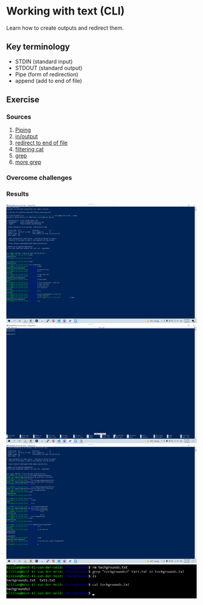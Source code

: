 # Working with text (CLI)
Learn how to create outputs and redirect them. 

## Key terminology
 - STDIN (standard input)
 - STDOUT (standard output)
 - Pipe (form of redirection)
 - append (add to end of file)

 


## Exercise
### Sources
1. [Piping](https://www.geeksforgeeks.org/piping-in-unix-or-linux/)
2. [in/output](https://www.educative.io/edpresso/how-to-do-input-output-redirection-in-linux)
3. [redirect to end of file](https://stackoverflow.com/questions/6207573/how-to-append-output-to-the-end-of-a-text-file)
4. [filtering cat](https://www.tecmint.com/linux-file-operations-commands/)
5. [grep](https://phoenixnap.com/kb/grep-command-linux-unix-examples)
6. [more grep](https://fedingo.com/how-to-save-grep-output-to-file-in-linux/)



### Overcome challenges



### Results
![alt text](https://github.com/TechGrounds-Cloud8/cloud8-Killian97/blob/main/00_includes/append.png)
![alt text](https://github.com/TechGrounds-Cloud8/cloud8-Killian97/blob/main/00_includes/append%20proof.png)
![alt text](https://github.com/TechGrounds-Cloud8/cloud8-Killian97/blob/main/00_includes/filter.png)
![alt text](https://github.com/TechGrounds-Cloud8/cloud8-Killian97/blob/main/00_includes/grepnewtxt.png)